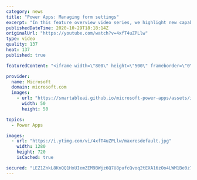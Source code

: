 ```yaml
---
category: news
title: "Power Apps: Managing form settings"
excerpt: "In this feature overview video series, we highlight new capabilities included in the latest update to Microsoft Power Apps.  Improvements to Microsoft Power Apps for managing form settings and events allow users to set various features on a form in the new modern designer.   Get the most out of Power"
publishedDateTime: 2020-10-29T18:18:14Z
originalUrl: "https://youtube.com/watch?v=4xfT4uZPLlw"
type: video
quality: 137
heat: 137
published: true

featuredContent: "<iframe width=\"800\" height=\"500\" frameborder=\"0\" src=\"https://www.youtube.com/embed/4xfT4uZPLlw\" allow=\"accelerometer; autoplay; encrypted-media; gyroscope; picture-in-picture\" allowfullscreen></iframe>"

provider:
  name: Microsoft
  domain: microsoft.com
  images:
    - url: "https://smartableai.github.io/microsoft-power-apps/assets/images/organizations/microsoft.com-50x50.jpg"
      width: 50
      height: 50

topics:
  - Power Apps

images:
  - url: "https://i.ytimg.com/vi/4xfT4uZPLlw/maxresdefault.jpg"
    width: 1280
    height: 720
    isCached: true

secured: "LEZ1ZnkL8KnQQ1HxUIemZEM9BWjz6Q7U8pufcQvoq2tEXA16zOo4LWM1Be0z7KmwzbmyPLVNXuFrWTj9t9R6mqDg9+sVfw2bZ6sfBqioGn09q4UtFxvzKaMB2jstu5uvXztwqUGsc1TOhlDCbQ3+GsPXOFZdAe89Ubq/lnGuVp6pVzD9oKjpI6E2cXqJsWW04+uTbPqv0kJ0sGdneK6U+Mi02tFbCaKUwoJL+iF7BUMDsWNsktTiIdfQTXAnA1l7ExnHahsw+OstBEzsy/RN6EMy57TbDdUbr/fEbGHPKT0TLaNH2gOYbdnQVkxPCX2jeQgKDEeVDhXEMgCVsAj/NdQsqQaobIMQfjW8n/W44e2VwzvlJxw+m4BcozQbIz8EsG1JsQw09YXjjTHKUcxxJwpdATpLR8o1AkimzBoL1Oo=;mhzhfRFuTh8sQtoK7nMOUg=="
---
```


